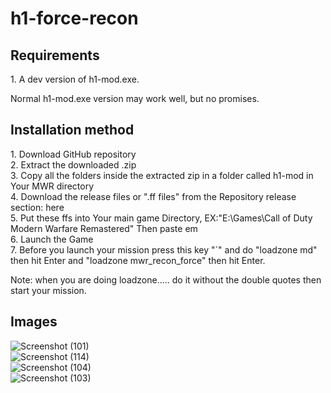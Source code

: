 # h1-force-recon

<h2>Requirements</h2>
1. A dev version of h1-mod.exe.
<p>Normal h1-mod.exe version may work well, but no promises.</p>

<h2>Installation method</h2>
1. Download GitHub repository<br>
2. Extract the downloaded .zip<br>
3. Copy all the folders inside the extracted zip in a folder called h1-mod in Your MWR directory<br>
4. Download the release files or ".ff files" from the Repository release section: <a>here<link href="https://github.com/3bdulra7manAmir/h1-force-recon/releases/download/mod_ffs_v1/md.zip"></a><br>
5. Put these ffs into Your main game Directory, EX:"E:\Games\Call of Duty Modern Warfare Remastered" Then paste em<br>
6. Launch the Game<br>
7. Before you launch your mission press this key "`" and do "loadzone md" then hit Enter and "loadzone mwr_recon_force" then hit Enter.<br>
<p>Note: when you are doing loadzone..... do it without the double quotes then start your mission.</p>

<h2>Images</h2>

![Screenshot (101)](https://github.com/3bdulra7manAmir/h1-force-recon/assets/64253660/435e9b2e-9175-45dd-a012-da06e892dbcf)
<br>
![Screenshot (114)](https://github.com/3bdulra7manAmir/h1-force-recon/assets/64253660/aa9f5739-b41f-498a-9dca-3274f065c546)
<br>
![Screenshot (104)](https://github.com/3bdulra7manAmir/h1-force-recon/assets/64253660/a9833cae-1b30-4f14-b078-41bf880c431e)
<br>
![Screenshot (103)](https://github.com/3bdulra7manAmir/h1-force-recon/assets/64253660/e622e815-6d6c-427a-8617-552800cf1942)
